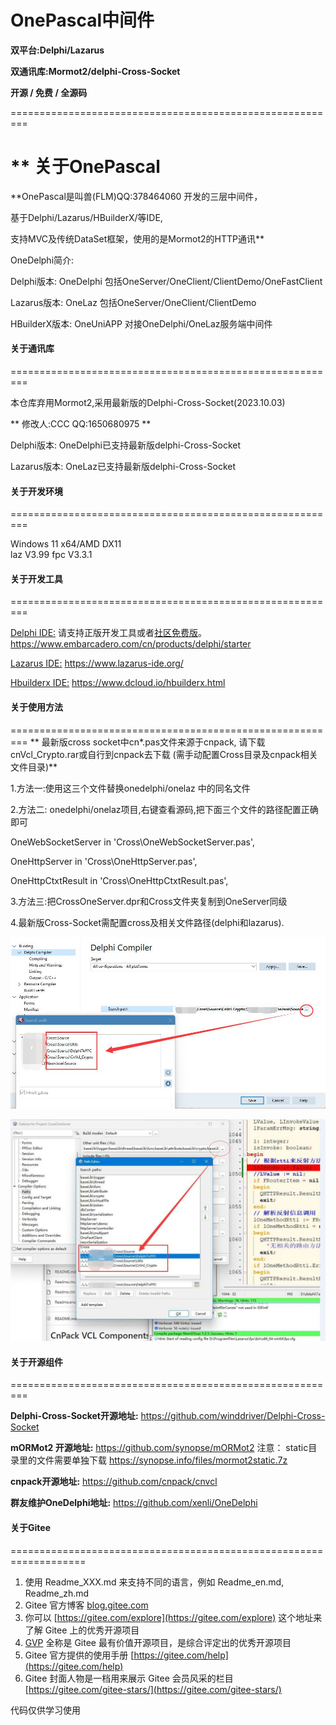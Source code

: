 # OnePascal中间件

  **双平台:Delphi/Lazarus** 

  **双通讯库:Mormot2/delphi-Cross-Socket** 

  **开源 / 免费 / 全源码** 

=========================================================

 ** 关于OnePascal
=========================================================

**OnePascal是叫兽(FLM)QQ:378464060 开发的三层中间件，

基于Delphi/Lazarus/HBuilderX/等IDE, 

支持MVC及传统DataSet框架，使用的是Mormot2的HTTP通讯**  

OneDelphi简介:

Delphi版本:    OneDelphi  包括OneServer/OneClient/ClientDemo/OneFastClient

Lazarus版本:   OneLaz     包括OneServer/OneClient/ClientDemo

HBuilderX版本: OneUniAPP  对接OneDelphi/OneLaz服务端中间件


#### 关于通讯库

=========================================================

本仓库弃用Mormot2,采用最新版的Delphi-Cross-Socket(2023.10.03)

 ** 修改人:CCC  QQ:1650680975 ** 

Delphi版本:    OneDelphi已支持最新版delphi-Cross-Socket

Lazarus版本:   OneLaz已支持最新版delphi-Cross-Socket


#### 关于开发环境

=========================================================

Windows 11 x64/AMD   DX11  
laz V3.99  fpc V3.3.1


#### 关于开发工具

=========================================================

[Delphi IDE:](https://www.embarcadero.com/cn/products/delphi/starter)
请支持正版开发工具或者[社区免费版](https://www.embarcadero.com/cn/products/delphi/starter)。
https://www.embarcadero.com/cn/products/delphi/starter

[Lazarus IDE:](https://www.lazarus-ide.org/)
https://www.lazarus-ide.org/

[Hbuilderx IDE:](https://www.dcloud.io/hbuilderx.html)
https://www.dcloud.io/hbuilderx.html

#### 关于使用方法

=========================================================
 **
最新版cross socket中cn*.pas文件来源于cnpack,
请下载cnVcl_Crypto.rar或自行到cnpack去下载
(需手动配置Cross目录及cnpack相关文件目录)** 

1.方法一:使用这三个文件替换onedelphi/onelaz 中的同名文件

2.方法二: onedelphi/onelaz项目,右键查看源码,把下面三个文件的路径配置正确即可

  OneWebSocketServer in 'Cross\OneWebSocketServer.pas',

  OneHttpServer in 'Cross\OneHttpServer.pas',

  OneHttpCtxtResult in 'Cross\OneHttpCtxtResult.pas',

3.方法三:把CrossOneServer.dpr和Cross文件夹复制到OneServer同级

4.最新版Cross-Socket需配置cross及相关文件路径(delphi和lazarus).

![Alt text](delphi-set.jpg)

![Alt text](lazarus-set.jpg)


#### 关于开源组件
=========================================================

 **Delphi-Cross-Socket开源地址:** 
https://github.com/winddriver/Delphi-Cross-Socket

 **mORMot2 开源地址:** 
https://github.com/synopse/mORMot2 
注意： static目录里的文件需要单独下载
https://synopse.info/files/mormot2static.7z


 **cnpack开源地址:** 
https://github.com/cnpack/cnvcl

 **群友维护OneDelphi地址:** 
https://github.com/xenli/OneDelphi

 

#### 关于Gitee
===================================================================

1.  使用 Readme\_XXX.md 来支持不同的语言，例如 Readme\_en.md, Readme\_zh.md
2.  Gitee 官方博客 [blog.gitee.com](https://blog.gitee.com)
3.  你可以 [https://gitee.com/explore](https://gitee.com/explore) 这个地址来了解 Gitee 上的优秀开源项目
4.  [GVP](https://gitee.com/gvp) 全称是 Gitee 最有价值开源项目，是综合评定出的优秀开源项目
5.  Gitee 官方提供的使用手册 [https://gitee.com/help](https://gitee.com/help)
6.  Gitee 封面人物是一档用来展示 Gitee 会员风采的栏目 [https://gitee.com/gitee-stars/](https://gitee.com/gitee-stars/)

代码仅供学习使用
